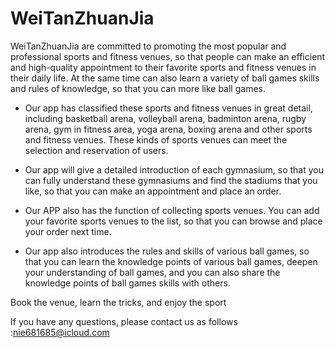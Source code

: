 # WeiTanZhuanJia
WeiTanZhuanJia are committed to promoting the most popular and professional sports and fitness venues, so that people can make an efficient and high-quality appointment to their favorite sports and fitness venues in their daily life. At the same time can also learn a variety of ball games skills and rules of knowledge, so that you can more like ball games.

- Our app has classified these sports and fitness venues in great detail, including basketball arena, volleyball arena, badminton arena, rugby arena, gym in fitness area, yoga arena, boxing arena and other sports and fitness venues. These kinds of sports venues can meet the selection and reservation of users.

- Our app will give a detailed introduction of each gymnasium, so that you can fully understand these gymnasiums and find the stadiums that you like, so that you can make an appointment and place an order.

- Our APP also has the function of collecting sports venues. You can add your favorite sports venues to the list, so that you can browse and place your order next time.

- Our app also introduces the rules and skills of various ball games, so that you can learn the knowledge points of various ball games, deepen your understanding of ball games, and you can also share the knowledge points of ball games skills with others.

Book the venue, learn the tricks, and enjoy the sport

If you have any questions, please contact us as follows :nie681685@icloud.com
